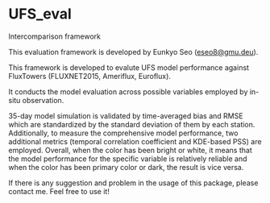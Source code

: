 # UFS_eval
Intercomparison framework

This evaluation framework is developed by Eunkyo Seo (eseo8@gmu.deu).

This framework is developed to evalute UFS model performance against FluxTowers (FLUXNET2015, Ameriflux, Euroflux).

It conducts the model evaluation across possible variables employed by in-situ observation.

35-day model simulation is validated by time-averaged bias and RMSE which are standardized by the standard deviation of them by each station. 
Additionally, to measure the comprehensive model performance, two additional metrics (temporal correlation coefficient and KDE-based PSS) are employed. 
Overall, when the color has been bright or white, it means that the model performance for the specific variable is relatively reliable and when the color has been primary color or dark, the result is vice versa. 

If there is any suggestion and problem in the usage of this package, please contact me.
Feel free to use it!
